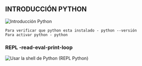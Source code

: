 ## INTRODUCCIÓN PYTHON
![Introducción Python](https://codigospython.com/wp-content/uploads/2023/09/aplicaciones-python.png)

```
Para verificar que python esta instalado - python --versión
Para activar python - python
```

### REPL -read-eval-print-loop
![Usar la shell de Python (REPL Python)](https://elpythonista.com/python-shell-repl)

